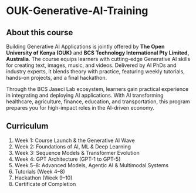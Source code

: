 
# OUK-Generative-AI-Training

## About this course

Building Generative AI Applications is jointly offered by **The Open University of Kenya (OUK)** and **BCS Technology International Pty Limited, Australia**. The course equips learners with cutting-edge Generative AI skills for creating text, images, music, and videos. Delivered by AI PhDs and industry experts, it blends theory with practice, featuring weekly tutorials, hands-on projects, and a final hackathon.

Through the BCS Jaseci Lab ecosystem, learners gain practical experience in integrating and deploying AI applications. With AI transforming healthcare, agriculture, finance, education, and transportation, this program prepares you for high-impact roles in the AI-driven economy.

## Curriculum
1. Week 1: Course Launch & the Generative AI Wave
2. Week 2: Foundations of AI, ML & Deep Learning
3. Week 3: Sequence Models & Transformer Evolution
4. Week 4: GPT Architecture (GPT-1 to GPT-5)
5. Week 5–8: Advanced Models, Agentic AI & Multimodal Systems
6. Tutorials (Week 4–8)
7. Hackathon (Week 9–10)
8. Certificate of Completion
